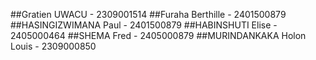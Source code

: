 ##Gratien UWACU - 2309001514
##Furaha Berthille - 2401500879
##HASINGIZWIMANA Paul - 2401500879
##HABINSHUTI Elise - 2405000464
##SHEMA Fred - 2405000879
##MURINDANKAKA Holon  Louis - 2309000850
